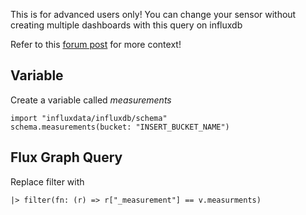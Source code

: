 This is for advanced users only!
You can change your sensor without creating multiple dashboards with this query on influxdb

Refer to this	[forum post](https://community.influxdata.com/t/dashboard-variables-noob/24828) for more context!

## Variable
Create a variable called *measurements*
```
import "influxdata/influxdb/schema"
schema.measurements(bucket: "INSERT_BUCKET_NAME")
```

## Flux Graph Query
Replace filter with 

```
|> filter(fn: (r) => r["_measurement"] == v.measurments)
  
```
